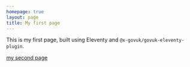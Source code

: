 ```yaml
---
homepage: true
layout: page
title: My first page
---
```

This is my first page, built using Eleventy and `@x-govuk/govuk-eleventy-plugin`.

[my second page](/page1)